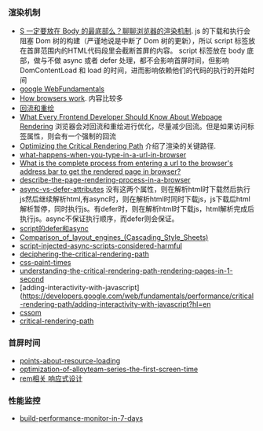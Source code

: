 ### 渲染机制
- [S 一定要放在 Body 的最底部么？聊聊浏览器的渲染机制](https://segmentfault.com/a/1190000004292479).
     js 的下载和执行会阻塞 Dom 树的构建（严谨地说是中断了 Dom 树的更新），所以 script 标签放在首屏范围内的HTML代码段里会截断首屏的内容。
     script 标签放在 body 底部，做与不做 async 或者 defer 处理，都不会影响首屏时间，但影响 DomContentLoad 和 load 的时间，进而影响依赖他们的代码的执行的开始时间
- [google WebFundamentals](https://github.com/google/WebFundamentals)
- [How browsers work](http://taligarsiel.com/Projects/howbrowserswork1.htm). 内容比较多
- [回流和重绘](http://www.blogjava.net/BearRui/archive/2010/05/10/320502.html)
- [What Every Frontend Developer Should Know About Webpage Rendering](http://frontendbabel.info/articles/webpage-rendering-101/)
     浏览器会对回流和重绘进行优化，尽量减少回流。但是如果访问标签属性，则会有一个强制的回流
- [Optimizing the Critical Rendering Path](http://www.sitepoint.com/optimizing-critical-rendering-path/) 介绍了渲染的关键路径.
- [what-happens-when-you-type-in-a-url-in-browser](http://stackoverflow.com/questions/2092527/what-happens-when-you-type-in-a-url-in-browser)
- [What is the complete process from entering a url to the browser's address bar to get the rendered page in browser?](http://stackoverflow.com/questions/5165310/what-is-the-complete-process-from-entering-a-url-to-the-browsers-address-bar-to)
- [describe-the-page-rendering-process-in-a-browser](http://stackoverflow.com/questions/7515227/describe-the-page-rendering-process-in-a-browser)
- [async-vs-defer-attributes](http://www.growingwiththeweb.com/2014/02/async-vs-defer-attributes.html) 没有这两个属性，则在解析html时下载然后执行js然后继续解析html,有async时，则在解析html时同时下载js，js下载后html解析暂停，同时执行js。有defer时，则在解析html时下载js，html解析完成后执行js。async不保证执行顺序，而defer则会保证。
- [script的defer和async](http://ued.ctrip.com/blog/script-defer-and-async.html)
- [Comparison_of_layout_engines_(Cascading_Style_Sheets)](https://en.wikipedia.org/wiki/Comparison_of_layout_engines_(Cascading_Style_Sheets))
- [script-injected-async-scripts-considered-harmful](https://www.igvita.com/2014/05/20/script-injected-async-scripts-considered-harmful/)
- [deciphering-the-critical-rendering-path](http://calendar.perfplanet.com/2012/deciphering-the-critical-rendering-path/)
- [css-paint-times](http://www.html5rocks.com/en/tutorials/speed/css-paint-times/)
- [understanding-the-critical-rendering-path-rendering-pages-in-1-second](https://medium.com/@luisvieira_gmr/understanding-the-critical-rendering-path-rendering-pages-in-1-second-735c6e45b47a#.5l6hbpfkt)
- [adding-interactivity-with-javascript](https://developers.google.com/web/fundamentals/performance/critical-rendering-path/adding-interactivity-with-javascript?hl=en
- [cssom](https://varvy.com/performance/cssom.html)
- [critical-rendering-path](https://developers.google.com/web/fundamentals/performance/critical-rendering-path/adding-interactivity-with-javascript?hl=en)

### 首屏时间
- [points-about-resource-loading](http://www.alloyteam.com/2016/01/points-about-resource-loading/)
- [optimization-of-alloyteam-series-the-first-screen-time](http://www.alloyteam.com/2015/10/optimization-of-alloyteam-series-the-first-screen-time/)
- [rem相关 响应式设计](http://www.alloyteam.com/2016/03/mobile-web-adaptation-tool-rem/)

### 性能监控
- [build-performance-monitor-in-7-days](http://fex.baidu.com/blog/2014/05/build-performance-monitor-in-7-days/)